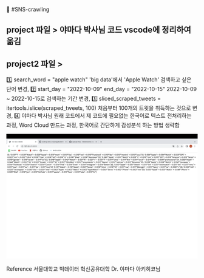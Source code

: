  🔶 #SNS-crawling

## project 파일 > 야마다 박사님 코드 vscode에 정리하여 옮김

## project2 파일 >
1️⃣ search_word = "apple watch"
'big data'에서 'Apple Watch' 검색하고 싶은 단어 변경,
2️⃣ 
start_day = "2022-10-09"
end_day = "2022-10-15"
2022-10-09 ~ 2022-10-15로 검색하는 기간 변경,
3️⃣ sliced_scraped_tweets = itertools.islice(scraped_tweets, 100)
처음부터 100개의 트윗을 취득하는 것으로 변경, 4️⃣ 야마다 박사님 원래 코드에서 제 코드에 필요없는 한국어로 텍스트 전처리하는 과정, Word Cloud 만드는 과정, 한국어로 간단하게 감성분석 하는 방법 생략함
           
![Image](Screenshot.png)           
           
           
Reference
서울대학교 빅데이터 혁신공유대학 Dr. 야마다 아키히코님


